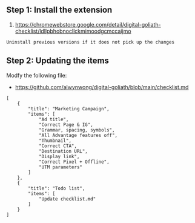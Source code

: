 ## Step 1: Install the extension
1. https://chromewebstore.google.com/detail/digital-goliath-checklist/ldllpbhobnocllckmimoodgcmccaijmo

```Uninstall previous versions if it does not pick up the changes```

## Step 2: Updating the items

Modfy the following file:

* https://github.com/alwynwong/digital-goliath/blob/main/checklist.md

```
[
    {
        "title": "Marketing Campaign",
        "items": [
            "Ad title",
            "Correct Page & IG",
            "Grammar, spacing, symbols",
            "All Advantage features off",
            "Thumbnail",
            "Correct CTA",
            "Destination URL",
            "Display link",
            "Correct Pixel + Offline",
            "UTM parameters"
        ]
    },
    {
        "title": "Todo list",
        "items": [
            "Update checklist.md"            
        ]
    }
]
```
